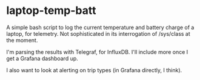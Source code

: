 # laptop-temp-batt

A simple bash script to log the current temperature and battery charge of a laptop, for telemetry. Not sophisticated in its interrogation of /sys/class at the moment.

I'm parsing the results with Telegraf, for InfluxDB. I'll include more once I get a Grafana dashboard up.

I also want to look at alerting on trip types (in Grafana directly, I think).
